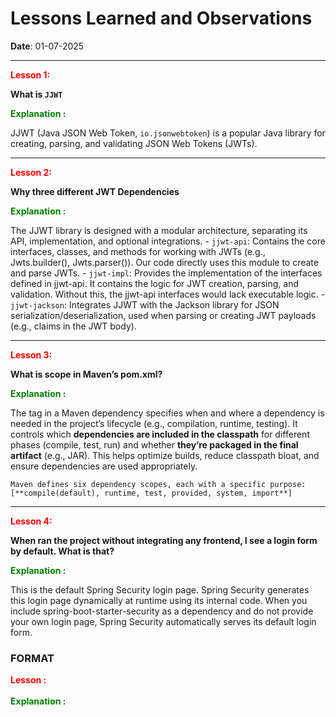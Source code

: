 # Lessons Learned and Observations

**Date**: 01-07-2025

---

<div style="color:red"><b>Lesson 1:</b></div>

**What is `JJWT`**

<div style="color:green"><b>Explanation :</b></div>

JJWT (Java JSON Web Token, `io.jsonwebtoken`) is a popular Java library for creating, parsing, and validating JSON Web Tokens (JWTs).

----

<div style="color:red"><b>Lesson 2:</b></div>

**Why three different JWT Dependencies**

<div style="color:green"><b>Explanation :</b></div>

The JJWT library is designed with a modular architecture, separating its API, implementation, and optional integrations.
    - `jjwt-api`: Contains the core interfaces, classes, and methods for working with JWTs (e.g., Jwts.builder(), Jwts.parser()). Our code directly uses this module to create and parse JWTs.
    - `jjwt-impl`: Provides the implementation of the interfaces defined in jjwt-api. It contains the logic for JWT creation, parsing, and validation. Without this, the jjwt-api interfaces would lack executable logic.
    - `jjwt-jackson`: Integrates JJWT with the Jackson library for JSON serialization/deserialization, used when parsing or creating JWT payloads (e.g., claims in the JWT body).

---

<div style="color:red"><b>Lesson 3:</b></div>

**What is scope in Maven’s pom.xml?**

<div style="color:green"><b>Explanation :</b></div>

The <scope> tag in a Maven dependency specifies when and where a dependency is needed in the project’s lifecycle (e.g., compilation, runtime, testing). It controls which **dependencies are included in the classpath** for different phases (compile, test, run) and whether **they’re packaged in the final artifact** (e.g., JAR). This helps optimize builds, reduce classpath bloat, and ensure dependencies are used appropriately.

    Maven defines six dependency scopes, each with a specific purpose: [**compile(default), runtime, test, provided, system, import**]


---

<div style="color:red"><b>Lesson 4:</b></div>

**When ran the project without integrating any frontend, I see a login form by default. What is that?**

<div style="color:green"><b>Explanation :</b></div>

This is the default Spring Security login page. Spring Security generates this login page dynamically at runtime using its internal code. When you include spring-boot-starter-security as a dependency and do not provide your own login page, Spring Security automatically serves its default login form.








### FORMAT 

<div style="color:red"><b>Lesson :</b></div>
<br>
<div style="color:green"><b>Explanation :</b></div>
